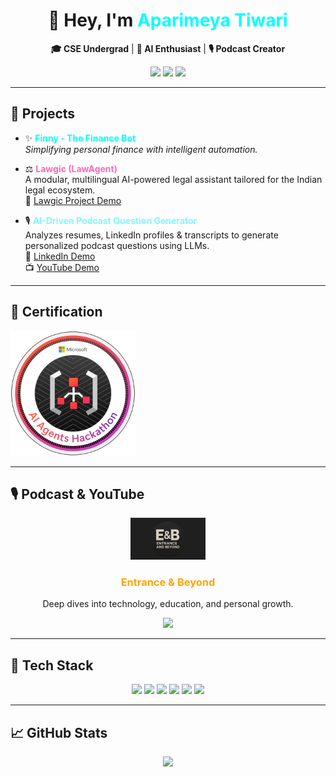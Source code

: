 <h1 align="center">👋 Hey, I'm <span style="color:#00ffff">Aparimeya Tiwari</span></h1>

<p align="center">
  <strong>🎓 CSE Undergrad</strong> | <strong>🤖 AI Enthusiast</strong> | <strong>🎙️ Podcast Creator</strong>
</p>

<p align="center">
  <img src="https://img.shields.io/badge/AI%20Engineer-Future%20Ready-%2300FFFF?style=flat&logo=openai&logoColor=%2300FFFF"/>
  <img src="https://img.shields.io/badge/Podcast%20Host-Entrance%20&%20Beyond-orange?style=flat&logo=spotify"/>
  <img src="https://img.shields.io/github/followers/AparimeyaTiwari?label=Follow&style=social"/>
</p>

---

## 🚀 Projects

- ✨ **<span style="color:#00ffff">Finny - The Finance Bot</span>**  
  _Simplifying personal finance with intelligent automation._

- ⚖️ **<span style="color:#ff69b4">Lawgic (LawAgent)</span>**  
  A modular, multilingual AI-powered legal assistant tailored for the Indian legal ecosystem.  
  🔗 [Lawgic Project Demo](https://youtu.be/a1v9YRu0rsA?si=j2qVwgf2dhAwzGnc)

- 🎙️ **<span style="color:#7df9ff">AI-Driven Podcast Question Generator</span>**  
  Analyzes resumes, LinkedIn profiles & transcripts to generate personalized podcast questions using LLMs.  
  🔗 [LinkedIn Demo](https://www.linkedin.com/posts/aparimeya-tiwari-76a252252_ai-podcasttech-flask-activity-7295121244184571905-UpkG)  
  📺 [YouTube Demo](https://youtu.be/gjWOJteTW6M?si=gJXdZT0cKq_LC5Gt)

---

## 🏅 Certification

<a href="https://www.credly.com/badges/81c2fbfd-7376-4d45-bbca-073eb3a29301/public_url" target="_blank">
  <img src="./hack-together-ai-agents-hackathon.png" alt="Hack Together AI Agents Hackathon" width="200"/>
</a>

---

## 🎙️ Podcast & YouTube

<div align="center">
  <img src="./pod_logo.png" alt="Entrance & Beyond Logo" width="120"/>

  <h3><strong><span style="color:#ffa500">Entrance & Beyond</span></strong></h3>
  <p>Deep dives into technology, education, and personal growth.</p>

  <a href="https://youtube.com/@entranceandbeyond?si=IY7jbtRT9GSaNqADA">
    <img src="https://img.shields.io/badge/Subscribe-Youtube-red?style=for-the-badge&logo=youtube"/>
  </a>
</div>

---

## 🧠 Tech Stack

<p align="center">
  <img src="https://img.shields.io/badge/C++-00599C?style=for-the-badge&logo=c%2B%2B&logoColor=white"/>
  <img src="https://img.shields.io/badge/Python-3670A0?style=for-the-badge&logo=python&logoColor=white"/>
  <img src="https://img.shields.io/badge/Flask-000000?style=for-the-badge&logo=flask"/>
  <img src="https://img.shields.io/badge/Azure-0078D4?style=for-the-badge&logo=microsoftazure&logoColor=white"/>
  <img src="https://img.shields.io/badge/AWS-232F3E?style=for-the-badge&logo=amazonaws"/>
  <img src="https://img.shields.io/badge/GCP-4285F4?style=for-the-badge&logo=googlecloud"/>
</p>

---

## 📈 GitHub Stats

<p align="center">
  <img src="https://github-readme-stats.vercel.app/api?username=AparimeyaTiwari&show_icons=true&theme=radical"/>
  <br/>
  <img src="
